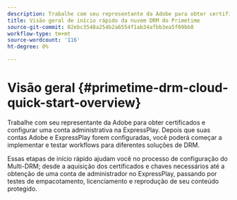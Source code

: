 ```yaml
---
description: Trabalhe com seu representante da Adobe para obter certificados e configurar uma conta administrativa na ExpressPlay. Depois que suas contas Adobe e ExpressPlay forem configuradas, você poderá começar a implementar e testar workflows para diferentes soluções de DRM.
title: Visão geral de início rápido da nuvem DRM do Primetime
source-git-commit: 02ebc3548a254b2a6554f1ab34afbb3ea5f09bb8
workflow-type: tm+mt
source-wordcount: '116'
ht-degree: 0%

---
```


# Visão geral {#primetime-drm-cloud-quick-start-overview}

Trabalhe com seu representante da Adobe para obter certificados e configurar uma conta administrativa na ExpressPlay. Depois que suas contas Adobe e ExpressPlay forem configuradas, você poderá começar a implementar e testar workflows para diferentes soluções de DRM.

Essas etapas de início rápido ajudam você no processo de configuração do Multi-DRM; desde a aquisição dos certificados e chaves necessários até a obtenção de uma conta de administrador no ExpressPlay, passando por testes de empacotamento, licenciamento e reprodução de seu conteúdo protegido.
